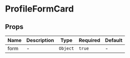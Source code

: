 # ProfileFormCard

## Props

<!-- @vuese:ProfileFormCard:props:start -->
|Name|Description|Type|Required|Default|
|---|---|---|---|---|
|form|-|`Object`|`true`|-|

<!-- @vuese:ProfileFormCard:props:end -->


